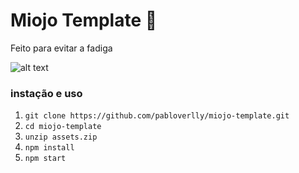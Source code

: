 # Miojo Template :ramen:
Feito para evitar a fadiga


![alt text](https://i.imgur.com/1Ly5HyE.png)


### instação e uso

 1. ````git clone https://github.com/pabloverlly/miojo-template.git````
 2. ````cd miojo-template````
 3. ````unzip assets.zip````
 4. ````npm install````
 5. ```` npm start ````
 
